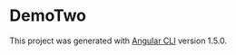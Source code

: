 # DemoTwo

This project was generated with [Angular CLI](https://github.com/angular/angular-cli) version 1.5.0.


